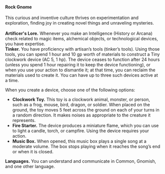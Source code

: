 #### Rock Gnome

This curious and inventive culture thrives on experimentation and exploration, finding joy in creating novel things and unraveling mysteries.
\
\
**Artificer's Lore.**
Whenever you make an Intelligence (History or Arcana) check related to magic items, alchemical objects, or technological devices, you have expertise.
\
**Tinker.**
You have proficiency with artisan’s tools (tinker’s tools).
Using those tools, you can spend 1 hour and 10 gp worth of materials to construct a Tiny clockwork device (AC 5, 1 hp).
The device ceases to function after 24 hours (unless you spend 1 hour repairing it to keep the device functioning), or when you use your action to dismantle it; at that time, you can reclaim the materials used to create it.
You can have up to three such devices active at a time.

When you create a device, choose one of the following options:

- **Clockwork Toy.**
  This toy is a clockwork animal, monster, or person, such as a frog, mouse, bird, dragon, or soldier.
  When placed on the ground, the toy moves 5 feet across the ground on each of your turns in a random direction.
  It makes noises as appropriate to the creature it represents.
- **Fire Starter.**
  The device produces a miniature flame, which you can use to light a candle, torch, or campfire.
  Using the device requires your action.
- **Music Box.**
  When opened, this music box plays a single song at a moderate volume.
  The box stops playing when it reaches the song’s end or when it is closed.

**Languages.**
You can understand and communicate in Common, Gnomish, and one other language.
